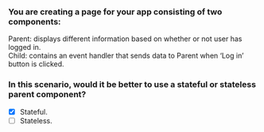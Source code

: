 ### You are creating a page for your app consisting of two components:

Parent: displays different information based on whether or not user has logged in. <br>
Child: contains an event handler that sends data to Parent when ‘Log in’ button is clicked.

### In this scenario, would it be better to use a stateful or stateless parent component?

- [x] Stateful.
- [ ] Stateless.

